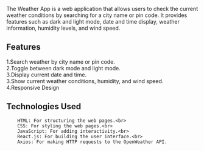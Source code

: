 The Weather App is a web application that allows users to check the current weather conditions by searching for a city name or pin code. It provides features such as dark and light mode, date and time display, weather information, humidity levels, and wind speed.

## **Features**
1.Search weather by city name or pin code.<br>
2.Toggle between dark mode and light mode.<br>
3.Display current date and time.<br>
3.Show current weather conditions, humidity, and wind speed.<br>
4.Responsive Design<br> 
## **Technologies Used**
        HTML: For structuring the web pages.<br>
        CSS: For styling the web pages.<br>
        JavaScript: For adding interactivity.<br>
        React.js: For building the user interface.<br>
        Axios: For making HTTP requests to the OpenWeather API.
